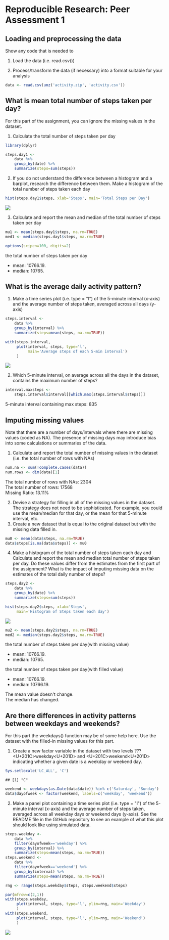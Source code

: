 # Reproducible Research: Peer Assessment 1


## Loading and preprocessing the data
Show any code that is needed to

1. Load the data (i.e. read.csv())

2. Process/transform the data (if necessary) into a format suitable for your analysis


```r
data <- read.csv(unz('activity.zip', 'activity.csv'))
```


## What is mean total number of steps taken per day?
For this part of the assignment, you can ignore the missing values in the dataset.

1. Calculate the total number of steps taken per day

```r
library(dplyr)

steps.day1 <-
    data %>%
    group_by(date) %>%
    summarize(steps=sum(steps))
```

2. If you do not understand the difference between a histogram and a barplot, research the difference between them. Make a histogram of the total number of steps taken each day


```r
hist(steps.day1$steps, xlab='Steps', main='Total Steps per Day')
```

![](PA1_template_files/figure-html/unnamed-chunk-3-1.png) 

3. Calculate and report the mean and median of the total number of steps taken per day

```r
mu1 <- mean(steps.day1$steps, na.rm=TRUE)
med1 <- median(steps.day1$steps, na.rm=TRUE)

options(scipen=100, digits=2)
```
the total number of steps taken per day

* mean: 10766.19.
* median: 10765.

## What is the average daily activity pattern?
1. Make a time series plot (i.e. type = "l") of the 5-minute interval (x-axis) and the average number of steps taken, averaged across all days (y-axis)

```r
steps.interval <-
    data %>%
    group_by(interval) %>%
    summarize(steps=mean(steps, na.rm=TRUE))

with(steps.interval,
     plot(interval, steps, type='l',
          main='Average steps of each 5-min interval')
     )
```

![](PA1_template_files/figure-html/unnamed-chunk-5-1.png) 

2. Which 5-minute interval, on average across all the days in the dataset, contains the maximum number of steps?

```r
interval.maxsteps <-
    steps.interval$interval[[which.max(steps.interval$steps)]]
```
5-minute interval containing max steps: 835

## Imputing missing values
Note that there are a number of days/intervals where there are missing values (coded as NA). The presence of missing days may introduce bias into some calculations or summaries of the data.

1. Calculate and report the total number of missing values in the dataset (i.e. the total number of rows with NAs)

```r
num.na <- sum(!complete.cases(data))
num.rows <- dim(data)[1]
```
The total number of rows with NAs: 2304  
The total number of rows: 17568  
Missing Ratio: 13.11%

2. Devise a strategy for filling in all of the missing values in the dataset. The strategy does not need to be sophisticated. For example, you could use the mean/median for that day, or the mean for that 5-minute interval, etc.
3. Create a new dataset that is equal to the original dataset but with the missing data filled in.

```r
mu0 <- mean(data$steps, na.rm=TRUE)
data$steps[is.na(data$steps)] <- mu0
```

4. Make a histogram of the total number of steps taken each day and Calculate and report the mean and median total number of steps taken per day. Do these values differ from the estimates from the first part of the assignment? What is the impact of imputing missing data on the estimates of the total daily number of steps?

```r
steps.day2 <-
    data %>%
    group_by(date) %>%
    summarize(steps=sum(steps))

hist(steps.day2$steps, xlab='Steps',
     main='Histogram of Steps taken each day')
```

![](PA1_template_files/figure-html/unnamed-chunk-9-1.png) 

```r
mu2 <- mean(steps.day2$steps, na.rm=TRUE)
med2 <- median(steps.day2$steps, na.rm=TRUE)
```
the total number of steps taken per day(with missing value)

* mean: 10766.19.
* median: 10765.

the total number of steps taken per day(with filled value)

* mean: 10766.19.
* median: 10766.19.

The mean value doesn't change.  
The median has changed.

## Are there differences in activity patterns between weekdays and weekends?
For this part the weekdays() function may be of some help here. Use the dataset with the filled-in missing values for this part.

1. Create a new factor variable in the dataset with two levels ??? <U+201C>weekday<U+201D> and <U+201C>weekend<U+201D> indicating whether a given date is a weekday or weekend day.

```r
Sys.setlocale('LC_ALL', 'C')
```

```
## [1] "C"
```

```r
weekend <- weekdays(as.Date(data$date)) %in% c('Saturday', 'Sunday')
data$dayofweek <- factor(weekend, labels=c('weekday', 'weekend'))
```

2. Make a panel plot containing a time series plot (i.e. type = "l") of the 5-minute interval (x-axis) and the average number of steps taken, averaged across all weekday days or weekend days (y-axis). See the README file in the GitHub repository to see an example of what this plot should look like using simulated data.


```r
steps.weekday <-
    data %>%
    filter(dayofweek=='weekday') %>%
    group_by(interval) %>%
    summarize(steps=mean(steps, na.rm=TRUE))
steps.weekend <-
    data %>%
    filter(dayofweek=='weekend') %>%
    group_by(interval) %>%
    summarize(steps=mean(steps, na.rm=TRUE))

rng <- range(steps.weekday$steps, steps.weekend$steps)

par(mfrow=c(2,1))
with(steps.weekday,
     plot(interval, steps, type='l', ylim=rng, main='Weekday')
     )
with(steps.weekend,
     plot(interval, steps, type='l', ylim=rng, main='Weekend')
     )
```

![](PA1_template_files/figure-html/unnamed-chunk-11-1.png) 
